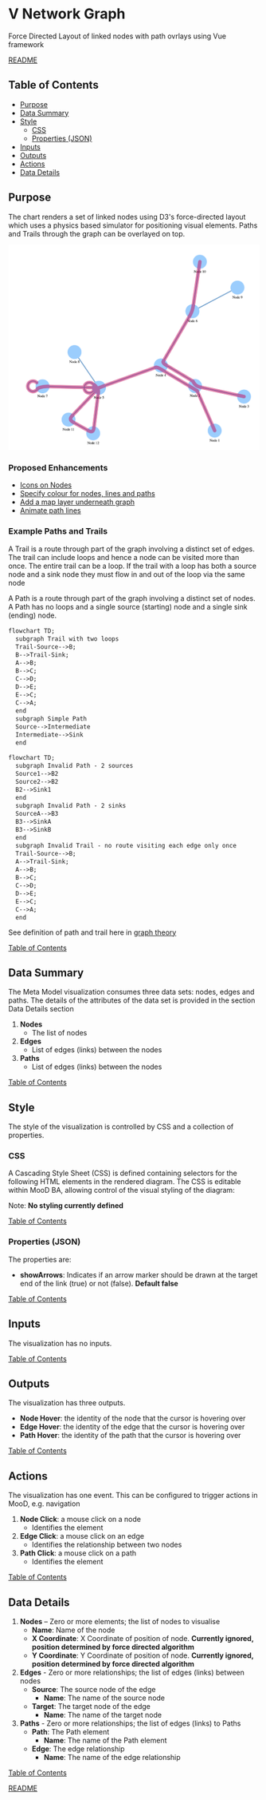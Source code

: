 # V Network Graph

Force Directed Layout of linked nodes with path ovrlays using Vue framework

[README](../../README.md)

## Table of Contents

* [Purpose](#purpose)
* [Data Summary](#data-summary)
* [Style](#style)
  * [CSS](#css)
  * [Properties (JSON)](#properties-json)
* [Inputs](#inputs)
* [Outputs](#outputs)
* [Actions](#actions)
* [Data Details](#data-details)

## Purpose

The chart renders a set of linked nodes using D3's force-directed layout which uses a physics based simulator for positioning visual elements. Paths and Trails through the graph can be overlayed on top.

[![V Network Graph](images/v-network-example.png "V Network Graph")](https://dash14.github.io/v-network-graph/examples/paths.html)

### Proposed Enhancements

* [Icons on Nodes](https://dash14.github.io/v-network-graph/examples/appearance.html#custom-node)
* [Specify colour for nodes, lines and paths](https://dash14.github.io/v-network-graph/examples/paths.html#coloring)
* [Add a map layer underneath graph](https://dash14.github.io/v-network-graph/examples/layers.html#map)
* [Animate path lines](https://dash14.github.io/v-network-graph/examples/paths.html#animation)

### Example Paths and Trails

A Trail is a route through part of the graph involving a distinct set of edges. The trail can include loops and hence a node can be visited more than once. The entire trail can be a loop. If the trail with a loop has both a source node and a sink node they must flow in and out of the loop via the same node

A Path is a route through part of the graph involving a distinct set of nodes. A Path has no loops and a single source (starting) node and a single sink (ending) node.

```mermaid
flowchart TD;
  subgraph Trail with two loops
  Trail-Source-->B;
  B-->Trail-Sink;
  A-->B;
  B-->C;
  C-->D;
  D-->E;
  E-->C;
  C-->A;
  end
  subgraph Simple Path
  Source-->Intermediate
  Intermediate-->Sink
  end
```

```mermaid
flowchart TD;
  subgraph Invalid Path - 2 sources
  Source1-->B2
  Source2-->B2
  B2-->Sink1
  end
  subgraph Invalid Path - 2 sinks
  SourceA-->B3
  B3-->SinkA
  B3-->SinkB
  end
  subgraph Invalid Trail - no route visiting each edge only once
  Trail-Source-->B;
  A-->Trail-Sink;
  A-->B;
  B-->C;
  C-->D;
  D-->E;
  E-->C;
  C-->A;
  end
```

See definition of path and trail here in [graph theory](https://en.wikipedia.org/wiki/Path_(graph_theory))

[Table of Contents](#table-of-contents)

## Data Summary

The Meta Model visualization consumes three data sets: nodes, edges and paths. The details of the attributes of the data set is provided in the section Data Details section

1. __Nodes__
    * The list of nodes
1. __Edges__
    * List of edges (links) between the nodes
1. __Paths__
    * List of edges (links) between the nodes

[Table of Contents](#table-of-contents)

## Style

The style of the visualization is controlled by CSS and a collection of properties.

### CSS

A Cascading Style Sheet (CSS) is defined containing selectors for the following HTML elements in the rendered diagram. The CSS is editable within MooD BA, allowing control of the visual styling of the diagram:

Note: __No styling currently defined__

[Table of Contents](#table-of-contents)

### Properties (JSON)

The properties are:

* __showArrows__: Indicates if an arrow marker should be drawn at the target end of the link (true) or not (false). __Default false__

[Table of Contents](#table-of-contents)

## Inputs

The visualization has no inputs.

[Table of Contents](#table-of-contents)

## Outputs

The visualization has three outputs.

* __Node Hover__: the identity of the node that the cursor is hovering over
* __Edge Hover__: the identity of the edge that the cursor is hovering over
* __Path Hover__: the identity of the path that the cursor is hovering over

[Table of Contents](#table-of-contents)

## Actions

The visualization has one event. This can be configured to trigger actions in MooD, e.g. navigation

1. __Node Click__: a mouse click on a node
    * Identifies the element
1. __Edge Click__: a mouse click on an edge
    * Identifies the relationship between two nodes
1. __Path Click__: a mouse click on a path
    * Identifies the element

[Table of Contents](#table-of-contents)

## Data Details

1. __Nodes__ – Zero or more elements; the list of nodes to visualise
    * __Name__: Name of the node
    * __X Coordinate__: X Coordinate of position of node. __Currently ignored, position determined by force directed algorithm__
    * __Y Coordinate__: Y Coordinate of position of node. __Currently ignored, position determined by force directed algorithm__
1. __Edges__ - Zero or more relationships; the list of edges (links) between nodes
    * __Source__: The source node of the edge
        * __Name__: The name of the source node
    * __Target__: The target node of the edge
        * __Name__: The name of the target node
1. __Paths__ - Zero or more relationships; the list of edges (links) to Paths
    * __Path__: The Path element
        * __Name__: The name of the Path element
    * __Edge__: The edge relationship
        * __Name__: The name of the edge relationship

[Table of Contents](#table-of-contents)

[README](../../README.md)
